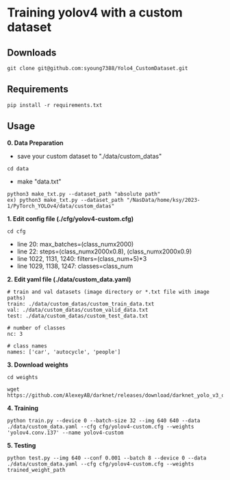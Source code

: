 # Training yolov4 with a custom dataset

## Downloads
```
git clone git@github.com:syoung7388/Yolo4_CustomDataset.git
```

## Requirements
```
pip install -r requirements.txt
```

## Usage

**0. Data Preparation**
- save your custom dataset to "./data/custom_datas"
```
cd data
```
- make "data.txt"
```
python3 make_txt.py --dataset_path "absolute path" 
ex) python3 make_txt.py --dataset_path "/NasData/home/ksy/2023-1/PyTorch_YOLOv4/data/custom_datas"
```

**1. Edit config file (./cfg/yolov4-custom.cfg)**
```
cd cfg
```
- line 20: max_batches=(class_numx2000)
- line 22: steps=(class_numx2000x0.8), (class_numx2000x0.9)
- line 1022, 1131, 1240: filters=(class_num+5)*3
- line 1029, 1138, 1247: classes=class_num 

**2. Edit yaml file (./data/custom_data.yaml)**
```
# train and val datasets (image directory or *.txt file with image paths)
train: ./data/custom_datas/custom_train_data.txt  
val: ./data/custom_datas/custom_valid_data.txt  
test: ./data/custom_datas/custom_test_data.txt

# number of classes
nc: 3

# class names
names: ['car', 'autocycle', 'people']

```

**3. Download weights**
```
cd weights
```
```
wget https://github.com/AlexeyAB/darknet/releases/download/darknet_yolo_v3_optimal/yolov4.conv.137
```

**4. Training**

```
python train.py --device 0 --batch-size 32 --img 640 640 --data ./data/custom_data.yaml --cfg cfg/yolov4-custom.cfg --weights 'yolov4.conv.137' --name yolov4-custom
```

**5. Testing**

```
python test.py --img 640 --conf 0.001 --batch 8 --device 0 --data ./data/custom_data.yaml --cfg cfg/yolov4-custom.cfg --weights trained_weight_path
```
